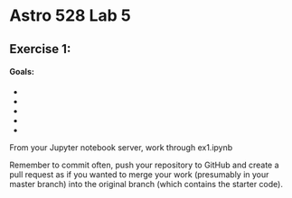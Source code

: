 # Astro 528 Lab 5

## Exercise 1:  
#### Goals:  
- 
- 
- 
- 
- 

From your Jupyter notebook server, work through ex1.ipynb


Remember to commit often, push your repository to GitHub and create a pull request as if you wanted to merge your work (presumably in your master branch) into the original branch (which contains the starter code). 

